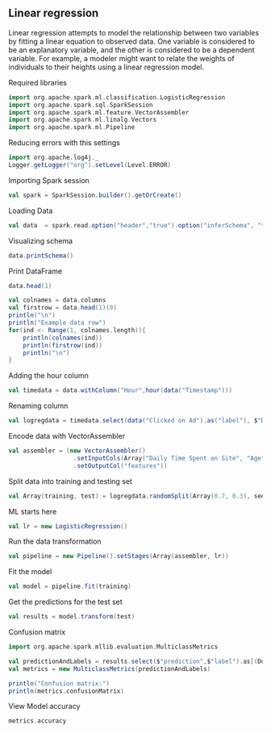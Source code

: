 ## Linear regression
Linear regression attempts to model the relationship between two variables by fitting a linear equation to observed data. One variable is considered to be an explanatory variable, and the other is considered to be a dependent variable. For example, a modeler might want to relate the weights of individuals to their heights using a linear regression model.

Required libraries
```scala
import org.apache.spark.ml.classification.LogisticRegression
import org.apache.spark.sql.SparkSession
import org.apache.spark.ml.feature.VectorAssembler
import org.apache.spark.ml.linalg.Vectors
import org.apache.spark.ml.Pipeline
```


Reducing errors with this settings
```scala
import org.apache.log4j._
Logger.getLogger("org").setLevel(Level.ERROR)
```

Importing Spark session
```scala
val spark = SparkSession.builder().getOrCreate()
```

Loading Data
```scala
val data  = spark.read.option("header","true").option("inferSchema", "true").format("csv").load("advertising.csv")
```

Visualizing schema
```scala
data.printSchema()
```


Print DataFrame
```scala
data.head(1)

val colnames = data.columns
val firstrow = data.head(1)(0)
println("\n")
println("Example data row")
for(ind <- Range(1, colnames.length)){
    println(colnames(ind))
    println(firstrow(ind))
    println("\n")
}
```

Adding the hour column
```scala
val timedata = data.withColumn("Hour",hour(data("Timestamp")))
```

Renaming column
```scala
val logregdata = timedata.select(data("Clicked on Ad").as("label"), $"Daily Time Spent on Site", $"Age", $"Area Income", $"Daily Internet Usage", $"Hour", $"Male")
```

Encode data with VectorAssembler
```scala
val assembler = (new VectorAssembler()
                  .setInputCols(Array("Daily Time Spent on Site", "Age","Area Income","Daily Internet Usage","Hour","Male"))
                  .setOutputCol("features"))
```


Split data into training and testing set
```scala
val Array(training, test) = logregdata.randomSplit(Array(0.7, 0.3), seed = 12345)
```


ML starts here
```scala
val lr = new LogisticRegression()
```

Run the data transformation
```scala
val pipeline = new Pipeline().setStages(Array(assembler, lr))
```

Fit the model
```scala
val model = pipeline.fit(training)
```

Get the predictions for the test set
```scala
val results = model.transform(test)
```

Confusion matrix
```scala
import org.apache.spark.mllib.evaluation.MulticlassMetrics

val predictionAndLabels = results.select($"prediction",$"label").as[(Double, Double)].rdd
val metrics = new MulticlassMetrics(predictionAndLabels)

println("Confusion matrix:")
println(metrics.confusionMatrix)
```

View Model accuracy
```scala
metrics.accuracy
```